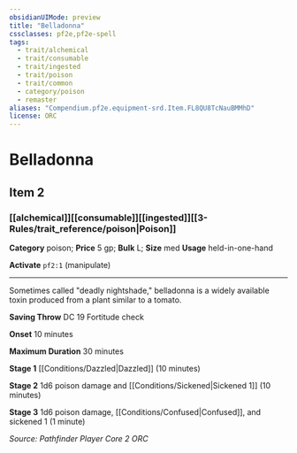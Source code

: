 ```yaml
---
obsidianUIMode: preview
title: "Belladonna"
cssclasses: pf2e,pf2e-spell
tags:
  - trait/alchemical
  - trait/consumable
  - trait/ingested
  - trait/poison
  - trait/common
  - category/poison
  - remaster
aliases: "Compendium.pf2e.equipment-srd.Item.FL8QU8TcNauBMMhD"
license: ORC
---
```

# Belladonna
## Item 2
### [[alchemical]][[consumable]][[ingested]][[3-Rules/trait_reference/poison|Poison]]

**Category** poison; 
**Price** 5 gp; 
**Bulk** L; **Size** med
**Usage** held-in-one-hand

**Activate** `pf2:1` (manipulate)

* * *

Sometimes called "deadly nightshade," belladonna is a widely available toxin produced from a plant similar to a tomato.

**Saving Throw** DC 19 Fortitude check

**Onset** 10 minutes

**Maximum Duration** 30 minutes

**Stage 1** [[Conditions/Dazzled|Dazzled]] (10 minutes)

**Stage 2** 1d6 poison damage and [[Conditions/Sickened|Sickened 1]] (10 minutes)

**Stage 3** 1d6 poison damage, [[Conditions/Confused|Confused]], and sickened 1 (1 minute)

*Source: Pathfinder Player Core 2*
*ORC*